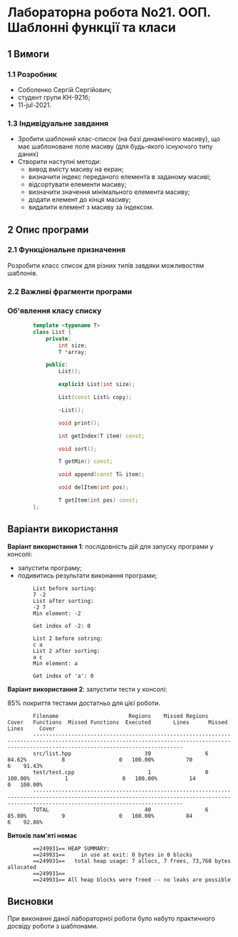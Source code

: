 # Лабораторна робота No21. ООП. Шаблонні функції та класи

## 1 Вимоги

### 1.1 Розробник

* Соболенко Cергій Сергійович;
* студент групи КН-921б;
* 11-jul-2021.

### 1.3 Індивідуальне завдання

- Зробити шаблоний клас-список (на базі динамічного масиву), що має шаблоноване поле масиву (для будь-якого існуючого типу даних)
- Створити наступні методи:
    - вивод вмісту масиву на екран;
    - визначити індекс переданого елемента в заданому масиві;
    - відсортувати елементи масиву;
    - визначити значення мінімального елемента масиву;
    - додати елемент до кінця масиву;
    - видалити елемент з масиву за індексом.

## 2 Опис програми

### 2.1 Функціональне призначення

Розробити класс список для різних типів завдяки можливостям шаблонів.

### 2.2 Важливі фрагменти програми

### Об'явлення класу списку

```c++
        template <typename T>
        class List {
            private:
                int size;
                T *array;

            public:
                List();

                explicit List(int size);

                List(const List& copy);

                ~List();

                void print();

                int getIndex(T item) const;

                void sort();

                T getMin() const;

                void append(const T& item);

                void delItem(int pos);

                T getItem(int pos) const;
        };
```

## Варіанти використання

**Варіант використання 1**: послідовність дій для запуску програми у консолі:

- запустити програму;
- подивитись результати виконання програми;

```
        List before sorting: 
        7 -2
        List after sorting: 
        -2 7
        Min element: -2

        Get index of -2: 0

        List 2 before sotring: 
        c a
        List 2 after sorting: 
        a c
        Min element: a

        Get index of 'a': 0
```

**Варіант використання 2**: запустити тести у консолі:

85% покриття тестами достатньо для цієї роботи.

```
        Filename                      Regions    Missed Regions     Cover   Functions  Missed Functions  Executed       Lines      Missed Lines     Cover
        -------------------------------------------------------------------------------------------------------------------------------------------------------------------------------------------
        src/list.hpp                       39                 6    84.62%           8                 0   100.00%          70                 6    91.43%
        test/test.cpp                       1                 0   100.00%           1                 0   100.00%          14                 0   100.00%
        -------------------------------------------------------------------------------------------------------------------------------------------------------------------------------------------
        TOTAL                              40                 6    85.00%           9                 0   100.00%          84                 6    92.86%
```

**Витоків пам'яті немає**
```
        ==249931== HEAP SUMMARY:
        ==249931==     in use at exit: 0 bytes in 0 blocks
        ==249931==   total heap usage: 7 allocs, 7 frees, 73,760 bytes allocated
        ==249931== 
        ==249931== All heap blocks were freed -- no leaks are possible
```

## Висновки

При виконанні даної лабораторної роботи було набуто практичного досвіду роботи з шаблонами.